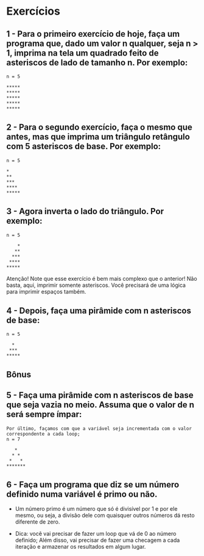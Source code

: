 # Exercícios

## 1 - Para o primeiro exercício de hoje, faça um programa que, dado um valor n qualquer, seja n > 1, imprima na tela um quadrado feito de asteriscos de lado de tamanho n. Por exemplo:

```
n = 5

*****
*****
*****
*****
*****
```

## 2 - Para o segundo exercício, faça o mesmo que antes, mas que imprima um triângulo retângulo com 5 asteriscos de base. Por exemplo:

```
n = 5

*
**
***
****
*****
```

## 3 - Agora inverta o lado do triângulo. Por exemplo:

```
n = 5

    *
   **
  ***
 ****
*****
```

Atenção! Note que esse exercício é bem mais complexo que o anterior! Não basta, aqui, imprimir somente asteriscos. Você precisará de uma lógica para imprimir espaços também.


## 4 - Depois, faça uma pirâmide com n asteriscos de base:

```
n = 5

  *
 ***
*****
```

## Bônus

## 5 - Faça uma pirâmide com n asteriscos de base que seja vazia no meio. Assuma que o valor de n será sempre ímpar:

```
Por último, façamos com que a variável seja incrementada com o valor correspondente a cada loop;
n = 7

   *
  * *
 *   *
*******
```

## 6 - Faça um programa que diz se um número definido numa variável é primo ou não.

* Um número primo é um número que só é divisível por 1 e por ele mesmo, ou seja, a divisão dele com quaisquer outros números dá resto diferente de zero.

* Dica: você vai precisar de fazer um loop que vá de 0 ao número definido; Além disso, vai precisar de fazer uma checagem a cada iteração e armazenar os resultados em algum lugar.

